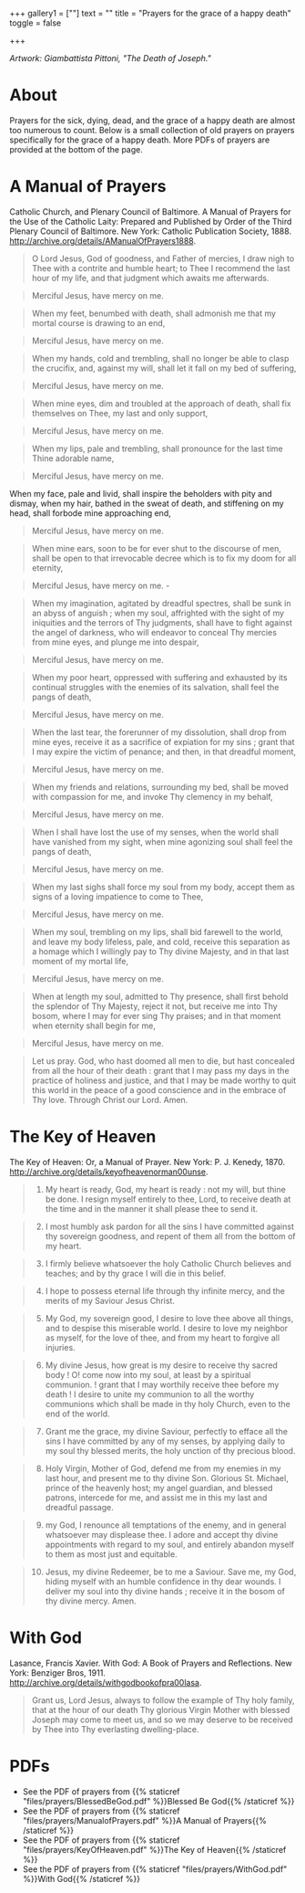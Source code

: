 +++
gallery1 = [""]
text = ""
title = "Prayers for the grace of a happy death"
toggle = false

+++

_Artwork: Giambattista Pittoni, "The Death of Joseph."_

# About

Prayers for the sick, dying, dead, and the grace of a happy death are almost too numerous to count. Below is a small collection of old prayers on prayers specifically for the grace of a happy death. More PDFs of prayers are provided at the bottom of the page. 

# A Manual of Prayers 

Catholic Church, and Plenary Council of Baltimore. A Manual of Prayers for the Use of the Catholic Laity: Prepared and Published by Order of the Third Plenary Council of Baltimore. New York: Catholic Publication Society, 1888. http://archive.org/details/AManualOfPrayers1888.

> O Lord Jesus, God of goodness, and Father of mercies, I draw nigh to Thee with a contrite and humble heart; to Thee I recommend the last hour of my life, and that judgment which awaits me afterwards.

> Merciful Jesus, have mercy on me.

> When my feet, benumbed with death, shall admonish me that my mortal course is drawing to an end,

> Merciful Jesus, have mercy on me.

> When my hands, cold and trembling, shall no longer be able to clasp the crucifix, and, against my will, shall let it fall on my bed of suffering,

> Merciful Jesus, have mercy on me.

> When mine eyes, dim and troubled at the approach of death, shall fix themselves on Thee, my last and only support,

> Merciful Jesus, have mercy on me.

> When my lips, pale and trembling, shall pronounce for the last time Thine adorable name,

> Merciful Jesus, have mercy on me.

When my face, pale and livid, shall inspire the beholders with pity and dismay, when my hair, bathed in the sweat of death, and stiffening on my head, shall forbode mine approaching end,

> Merciful Jesus, have mercy on me.

> When mine ears, soon to be for ever shut to the discourse of men, shall be open to that irrevocable decree which is to fix my doom for all eternity,

> Merciful Jesus, have mercy on me. -

> When my imagination, agitated by dreadful spectres, shall be sunk in an abyss of anguish ; when my soul, affrighted with the sight of my iniquities and the terrors of Thy judgments, shall have to fight against the angel of darkness, who will endeavor to conceal Thy mercies from mine eyes, and plunge me into despair,

> Merciful Jesus, have mercy on me.

> When my poor heart, oppressed with suffering and exhausted by its continual struggles with the enemies of its salvation, shall feel the pangs of death,

> Merciful Jesus, have mercy on me.

> When the last tear, the forerunner of my dissolution, shall drop from mine eyes, receive it as a sacrifice of expiation for my sins ; grant that I may expire the victim of penance; and then, in that dreadful moment,

> Merciful Jesus, have mercy on me.

> When my friends and relations, surrounding my bed, shall be moved with compassion for me, and invoke Thy clemency in my behalf,

> Merciful Jesus, have mercy on me.

> When I shall have lost the use of my senses, when the world shall have vanished from my sight, when mine agonizing soul shall feel the pangs of death,

> Merciful Jesus, have mercy on me.

> When my last sighs shall force my soul from my body, accept them as signs of a loving impatience to come to Thee,

> Merciful Jesus, have mercy on me.

> When my soul, trembling on my lips, shall bid farewell to the world, and leave my body lifeless, pale, and cold, receive this separation as a homage which I willingly pay to Thy divine Majesty, and in that last moment of my mortal life, 

> Merciful Jesus, have mercy on me. 

> When at length my soul, admitted to Thy presence, shall first behold the splendor of Thy Majesty, reject it not, but receive me into Thy bosom, where I may for ever sing Thy praises; and in that moment when eternity shall begin for me,

> Merciful Jesus, have mercy on me. 

> Let us pray. God, who hast doomed all men to die, but hast concealed from all the hour of their death : grant that I may pass my days in the practice of holiness and justice, and that I may be made worthy to quit this world in the peace of a good conscience and in the embrace of Thy love. Through Christ our Lord. Amen.

# The Key of Heaven

The Key of Heaven: Or, a Manual of Prayer. New York: P. J. Kenedy, 1870. http://archive.org/details/keyofheavenorman00unse.

> 1. My heart is ready, God, my heart is ready : not my will, but thine be done. I resign myself entirely to thee, Lord, to receive death at the time and in the manner it shall please thee to send it.

> 2. I most humbly ask pardon for all the sins I have committed against thy sovereign goodness, and repent of them all from the bottom of my heart.

> 3. I firmly believe whatsoever the holy Catholic Church believes and teaches; and by thy grace I will die in this belief.

> 4. I hope to possess eternal life through thy infinite mercy, and the merits of my Saviour Jesus Christ.

> 5. My God, my sovereign good, I desire to love thee above all things, and to despise this miserable world. I desire to love my neighbor as myself, for the love of thee, and from my heart to forgive all injuries.

> 6. My divine Jesus, how great is my desire to receive thy sacred body ! O! come now into my soul, at least by a spiritual communion. ! grant that I may worthily receive thee before my death ! I desire to unite my communion to all the worthy communions which shall be made in thy holy Church, even to the end of the world.

> 7. Grant me the grace, my divine Saviour, perfectly to efface all the sins I have committed by any of my senses, by applying daily to my soul thy blessed merits, the holy unction of thy precious blood.

> 8. Holy Virgin, Mother of God, defend me from my enemies in my last hour, and present me to thy divine Son. Glorious St. Michael, prince of the heavenly host; my angel guardian, and blessed patrons, intercede for me, and assist me in this my last and dreadful passage.

> 9. my God, I renounce all temptations of the enemy, and in general whatsoever may displease thee. I adore and accept thy divine appointments with regard to my soul, and entirely abandon myself to them as most just and equitable.

> 10. Jesus, my divine Redeemer, be to me a Saviour. Save me, my God, hiding myself with an humble confidence in thy dear wounds. I deliver my soul into thy divine hands ; receive it in the bosom of thy divine mercy. Amen.

# With God

Lasance, Francis Xavier. With God: A Book of Prayers and Reflections. New York: Benziger Bros, 1911. http://archive.org/details/withgodbookofpra00lasa.

> Grant us, Lord Jesus, always to follow the example of Thy holy family, that at the hour of our death Thy glorious Virgin Mother with blessed Joseph may come to meet us, and so we may deserve to be received by Thee into Thy everlasting dwelling-place.

# PDFs 

* See the PDF of prayers from {{% staticref "files/prayers/BlessedBeGod.pdf" %}}Blessed Be God{{% /staticref %}}
* See the PDF of prayers from {{% staticref "files/prayers/ManualofPrayers.pdf" %}}A Manual of Prayers{{% /staticref %}}
* See the PDF of prayers from {{% staticref "files/prayers/KeyOfHeaven.pdf" %}}The Key of Heaven{{% /staticref %}}
* See the PDF of prayers from {{% staticref "files/prayers/WithGod.pdf" %}}With God{{% /staticref %}}

